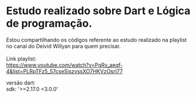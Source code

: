 # Estudo realizado sobre Dart e Lógica de programação.
Estou compartilhando os códigos referente ao estudo realizado na playlist no canal do Deivid Willyan para quem precisar.
<br>
<br>
Link playlist:
<br>
https://www.youtube.com/watch?v=PgRv_aeqf-4&list=PLRpTFz5_57cseSiszvssXO7HKVzOsrI77

versão dart:
<br>
sdk: '>=2.17.0 <3.0.0'